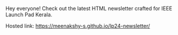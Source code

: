 Hey everyone! Check out the latest HTML newsletter crafted for IEEE Launch Pad Kerala.

Hosted link: https://meenakshy-s.github.io/lp24-newsletter/
